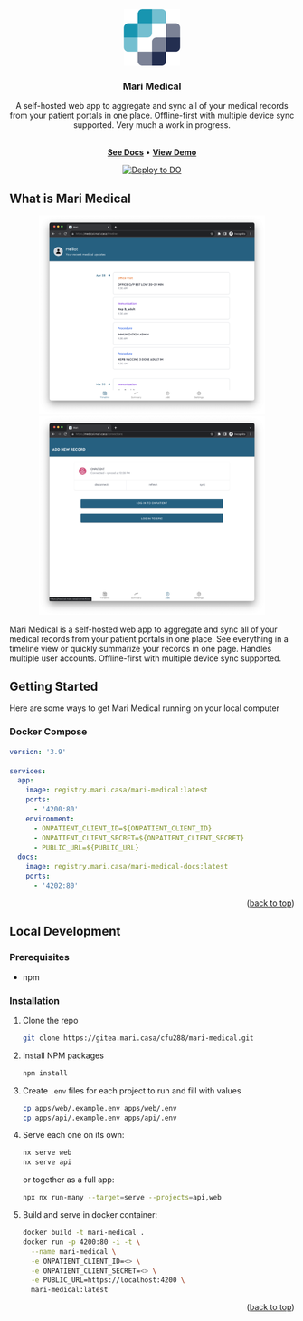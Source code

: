<a name="readme-top"></a>

<div align="center">
  <img src="./images/logo.png" width="100" height="100" />
  <h3 align="center">Mari Medical</h3>

  <p align="center">
    A self-hosted web app to aggregate and sync all of your medical records from your patient portals in one place. Offline-first with multiple device sync supported. Very much a work in progress.
  </p>
  <p align="center">
    <br />
    <a href="https://marimedical.co/"><strong>See Docs</strong></a>
    <span> • </span>
    <a href="https://medical.mari.casa/"><strong>View Demo</strong></a>
  </p>
</div>

<p align="center">
  <a href="https://cloud.digitalocean.com/apps/new?repo=https://github.com/cfu288/mari-medical/tree/main&refcode=f6e0d718edc7">
  <img src="https://www.deploytodo.com/do-btn-blue.svg" alt="Deploy to DO">
  </a>
</p>

## What is Mari Medical

<p align="center">
  <img src="./images/timeline.png" width="400" />
  <img src="./images/connections.png" width="400" />
</p>

Mari Medical is a self-hosted web app to aggregate and sync all of your medical records from your patient portals in one place. See everything in a timeline view or quickly summarize your records in one page. Handles multiple user accounts. Offline-first with multiple device sync supported.

## Getting Started

Here are some ways to get Mari Medical running on your local computer

### Docker Compose

```yaml
version: '3.9'

services:
  app:
    image: registry.mari.casa/mari-medical:latest
    ports:
      - '4200:80'
    environment:
      - ONPATIENT_CLIENT_ID=${ONPATIENT_CLIENT_ID}
      - ONPATIENT_CLIENT_SECRET=${ONPATIENT_CLIENT_SECRET}
      - PUBLIC_URL=${PUBLIC_URL}
  docs:
    image: registry.mari.casa/mari-medical-docs:latest
    ports:
      - '4202:80'
```

<p align="right">(<a href="#readme-top">back to top</a>)</p>

## Local Development

### Prerequisites

- npm

### Installation

1. Clone the repo

   ```sh
   git clone https://gitea.mari.casa/cfu288/mari-medical.git
   ```

2. Install NPM packages

   ```sh
   npm install
   ```

3. Create `.env` files for each project to run and fill with values

   ```sh
   cp apps/web/.example.env apps/web/.env
   cp apps/api/.example.env apps/api/.env
   ```

4. Serve each one on its own:

   ```bash
   nx serve web
   nx serve api
   ```

   or together as a full app:

   ```bash
   npx nx run-many --target=serve --projects=api,web
   ```

5. Build and serve in docker container:

   ```bash
   docker build -t mari-medical .
   docker run -p 4200:80 -i -t \
     --name mari-medical \
     -e ONPATIENT_CLIENT_ID=<> \
     -e ONPATIENT_CLIENT_SECRET=<> \
     -e PUBLIC_URL=https://localhost:4200 \
     mari-medical:latest
   ```

<p align="right">(<a href="#readme-top">back to top</a>)</p>
